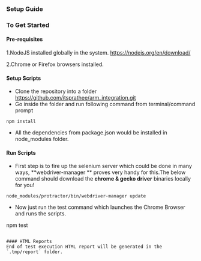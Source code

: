 
### Setup Guide   

### To Get Started

#### Pre-requisites
1.NodeJS installed globally in the system.
https://nodejs.org/en/download/

2.Chrome or Firefox browsers installed.

#### Setup Scripts
* Clone the repository into a folder https://github.com/itsprathee/arm_integration.git
* Go inside the folder and run following command from terminal/command prompt
```
npm install 
```
* All the dependencies from package.json would be installed in node_modules folder.

#### Run Scripts

* First step is to fire up the selenium server which could be done in many ways,  **webdriver-manager ** proves very handy for this.The below command should download the **chrome & gecko driver** binaries locally for you!

```
node_modules/protractor/bin/webdriver-manager update
``` 

* Now just run the test command which launches the Chrome Browser and runs the scripts.

npm test 
```

#### HTML Reports
End of test execution HTML report will be generated in the `.tmp/report` folder.

